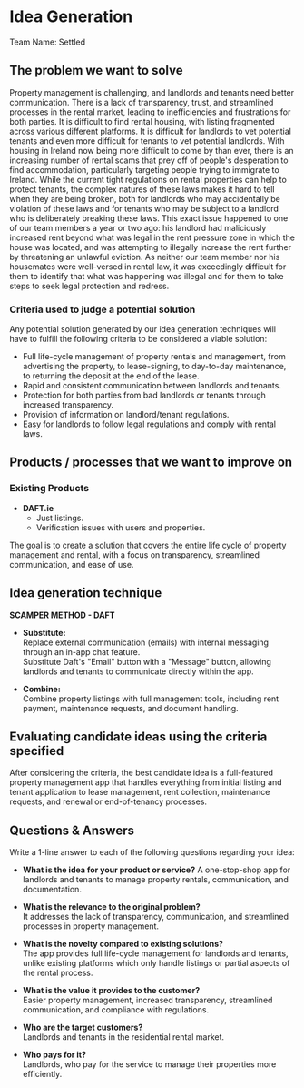 # Idea Generation
Team Name: Settled

## The problem we want to solve
Property management is challenging, and landlords and tenants need better communication. There is a lack of transparency, trust, and streamlined processes in the rental market, leading to inefficiencies and frustrations for both parties.
It is difficult to find rental housing, with listing fragmented across various different platforms.
It is difficult for landlords to vet potential tenants and even more difficult for tenants to vet potential landlords.
With housing in Ireland now being more difficult to come by than ever, there is an increasing number of rental scams that prey off of people's desperation to find accommodation, particularly targeting people trying to immigrate to Ireland.
While the current tight regulations on rental properties can help to protect tenants, the complex natures of these laws makes it hard to tell when they are being broken, both for landlords who may accidentally be violation of these laws and for tenants who may be subject to a landlord who is deliberately breaking these laws.
This exact issue happened to one of our team members a year or two ago:
his landlord had maliciously increased rent beyond what was legal in the rent pressure zone in which the house was located, and was attempting to illegally increase the rent further by threatening an unlawful eviction.
As neither our team member nor his housemates were well-versed in rental law, it was exceedingly difficult for them to identify that what was happening was illegal and for them to take steps to seek legal protection and redress.

### Criteria used to judge a potential solution
Any potential solution generated by our idea generation techniques will have to fulfill the following criteria to be considered a viable solution:
 - Full life-cycle management of property rentals and management, from advertising the property, to lease-signing, to day-to-day maintenance, to returning the deposit at the end of the lease.
 - Rapid and consistent communication between landlords and tenants.
 - Protection for both parties from bad landlords or tenants through increased transparency.
 - Provision of information on landlord/tenant regulations.
 - Easy for landlords to follow legal regulations and comply with rental laws.

## Products / processes that we want to improve on
### Existing Products
- **DAFT.ie**  
  - Just listings.
  - Verification issues with users and properties.
  
The goal is to create a solution that covers the entire life cycle of property management and rental, with a focus on transparency, streamlined communication, and ease of use.

## Idea generation technique
**SCAMPER METHOD - DAFT**

- **Substitute:**  
  Replace external communication (emails) with internal messaging through an in-app chat feature.  
  Substitute Daft's "Email" button with a "Message" button, allowing landlords and tenants to communicate directly within the app.

- **Combine:**  
  Combine property listings with full management tools, including rent payment, maintenance requests, and document handling.

## Evaluating candidate ideas using the criteria specified
After considering the criteria, the best candidate idea is a full-featured property management app that handles everything from initial listing and tenant application to lease management, rent collection, maintenance requests, and renewal or end-of-tenancy processes.

## Questions & Answers
Write a 1-line answer to each of the following questions regarding your idea:
 - **What is the idea for your product or service?**
   A one-stop-shop app for landlords and tenants to manage property rentals, communication, and documentation.

 - **What is the relevance to the original problem?**  
   It addresses the lack of transparency, communication, and streamlined processes in property management.

 - **What is the novelty compared to existing solutions?**  
   The app provides full life-cycle management for landlords and tenants, unlike existing platforms which only handle listings or partial aspects of the rental process.

 - **What is the value it provides to the customer?**  
   Easier property management, increased transparency, streamlined communication, and compliance with regulations.

 - **Who are the target customers?**  
   Landlords and tenants in the residential rental market.

 - **Who pays for it?**  
   Landlords, who pay for the service to manage their properties more efficiently.
